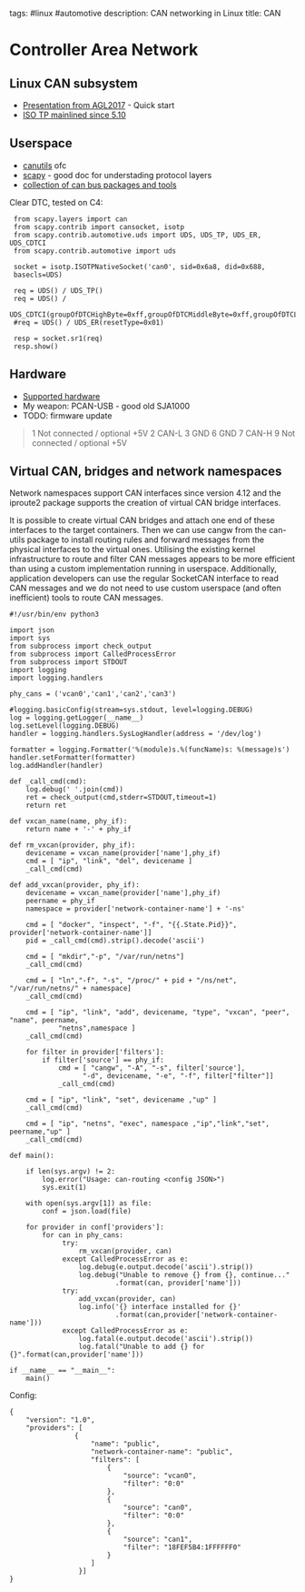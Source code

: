 tags: #linux #automotive
description: CAN networking in Linux
title: CAN

Controller Area Network
=======================

Linux CAN subsystem
-------------------

-   [Presentation from AGL2017] - Quick start
-   [ISO TP mainlined since 5.10]

Userspace
---------

-   [canutils] ofc
-   [scapy] - good doc for understading protocol layers
-   [collection of can bus packages and tools](https://gist.github.com/jackm/f33d6e3a023bfcc680ec3bfa7076e6960)

Clear DTC, tested on C4:

     from scapy.layers import can
     from scapy.contrib import cansocket, isotp
     from scapy.contrib.automotive.uds import UDS, UDS_TP, UDS_ER, UDS_CDTCI
     from scapy.contrib.automotive import uds

     socket = isotp.ISOTPNativeSocket('can0', sid=0x6a8, did=0x688,
     basecls=UDS)

     req = UDS() / UDS_TP()
     req = UDS() /
     UDS_CDTCI(groupOfDTCHighByte=0xff,groupOfDTCMiddleByte=0xff,groupOfDTCLowByte=0xff)
     #req = UDS() / UDS_ER(resetType=0x01)

     resp = socket.sr1(req)
     resp.show()

Hardware
--------

-   [Supported hardware]
-   My weapon: PCAN-USB - good old SJA1000
-   TODO: firmware update

> 1 	Not connected / optional +5V 2 	CAN-L 3 	GND 6 	GND 7 	CAN-H 9 	Not
> connected / optional +5V

Virtual CAN, bridges and network namespaces
-------------------------------------------

Network namespaces support CAN interfaces since version 4.12 and the
iproute2 package supports the creation of virtual CAN bridge interfaces.

It is possible to create virtual CAN bridges and attach one end of these
interfaces to the target containers. Then we can use cangw from the
can-utils package to install routing rules and forward messages from the
physical interfaces to the virtual ones. Utilising the existing kernel
infrastructure to route and filter CAN messages appears to be more
efficient than using a custom implementation running in userspace.
Additionally, application developers can use the regular SocketCAN
interface to read CAN messages and we do not need to use custom
userspace (and often inefficient) tools to route CAN messages.

    #!/usr/bin/env python3

    import json
    import sys
    from subprocess import check_output
    from subprocess import CalledProcessError
    from subprocess import STDOUT
    import logging
    import logging.handlers

    phy_cans = ('vcan0','can1','can2','can3')

    #logging.basicConfig(stream=sys.stdout, level=logging.DEBUG)
    log = logging.getLogger(__name__)
    log.setLevel(logging.DEBUG)
    handler = logging.handlers.SysLogHandler(address = '/dev/log')

    formatter = logging.Formatter('%(module)s.%(funcName)s: %(message)s')
    handler.setFormatter(formatter)
    log.addHandler(handler)

    def _call_cmd(cmd):
        log.debug(' '.join(cmd))
        ret = check_output(cmd,stderr=STDOUT,timeout=1)
        return ret

    def vxcan_name(name, phy_if):
        return name + '-' + phy_if

    def rm_vxcan(provider, phy_if):
        devicename = vxcan_name(provider['name'],phy_if)
        cmd = [ "ip", "link", "del", devicename ]
        _call_cmd(cmd)

    def add_vxcan(provider, phy_if):
        devicename = vxcan_name(provider['name'],phy_if)
        peername = phy_if
        namespace = provider['network-container-name'] + '-ns'
       
        cmd = [ "docker", "inspect", "-f", "{{.State.Pid}}", provider['network-container-name']]
        pid = _call_cmd(cmd).strip().decode('ascii')
      
        cmd = [ "mkdir","-p", "/var/run/netns"]
        _call_cmd(cmd)
      
        cmd = [ "ln","-f", "-s", "/proc/" + pid + "/ns/net", "/var/run/netns/" + namespace]
        _call_cmd(cmd)

        cmd = [ "ip", "link", "add", devicename, "type", "vxcan", "peer", "name", peername, 
                "netns",namespace ]
        _call_cmd(cmd)

        for filter in provider['filters']:
            if filter['source'] == phy_if:
                cmd = [ "cangw", "-A", "-s", filter['source'], 
                      "-d", devicename, "-e", "-f", filter["filter"]]
                _call_cmd(cmd) 

        cmd = [ "ip", "link", "set", devicename ,"up" ]
        _call_cmd(cmd)

        cmd = [ "ip", "netns", "exec", namespace ,"ip","link","set", peername,"up" ]
        _call_cmd(cmd)
            
    def main():

        if len(sys.argv) != 2:
            log.error("Usage: can-routing <config JSON>")
            sys.exit(1)

        with open(sys.argv[1]) as file:
            conf = json.load(file)
        
        for provider in conf['providers']:
            for can in phy_cans: 
                 try:
                     rm_vxcan(provider, can)
                 except CalledProcessError as e:
                     log.debug(e.output.decode('ascii').strip())
                     log.debug("Unable to remove {} from {}, continue..."
                              .format(can, provider['name']))
                 try:
                     add_vxcan(provider, can)
                     log.info('{} interface installed for {}'
                              .format(can,provider['network-container-name']))
                 except CalledProcessError as e:
                     log.fatal(e.output.decode('ascii').strip())
                     log.fatal("Unable to add {} for {}".format(can,provider['name']))

    if __name__ == "__main__":
        main()

Config:

    {
        "version": "1.0",
        "providers": [
                    {
                        "name": "public",
                        "network-container-name": "public",
                        "filters": [
                            {
                                "source": "vcan0",
                                "filter": "0:0"
                            },
                            {
                                "source": "can0",
                                "filter": "0:0"
                            },
                            {
                                "source": "can1",
                                "filter": "18FEF5B4:1FFFFFF0"
                            }
                        ]
                     }]
    }

  [Presentation from AGL2017]: https://wiki.automotivelinux.org/_media/agl-distro/agl2017-socketcan-print.pdf
  [ISO TP mainlined since 5.10]: https://elixir.bootlin.com/linux/v5.10-rc1/source/net/can/isotp.c
  [canutils]: https://github.com/linux-can/can-utils
  [scapy]: https://github.com/secdev/scapy/blob/master/doc/scapy/layers/automotive.rst
  [Supported hardware]: https://elixir.bootlin.com/linux/v5.10-rc1/source/drivers/net/can
